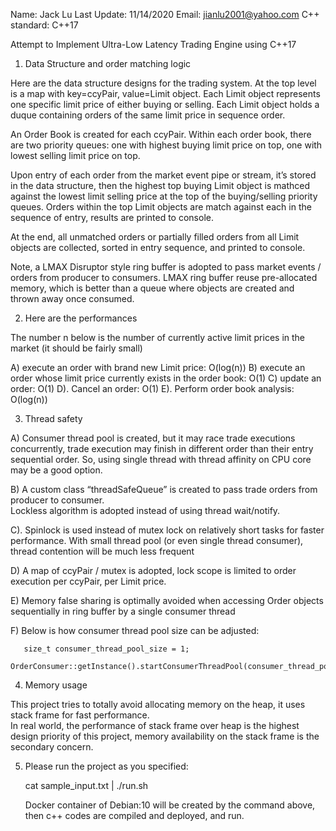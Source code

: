 Name:  Jack Lu
Last Update: 11/14/2020
Email:  jianlu2001@yahoo.com
C++ standard: C++17

Attempt to Implement Ultra-Low Latency Trading Engine using C++17

1.  Data Structure and order matching logic

Here are the data structure designs for the trading system. At the top level is a map with key=ccyPair, value=Limit object. 
Each Limit object represents one specific limit price of either buying or selling.
Each Limit object holds a duque containing orders of the same limit price in sequence order.

An Order Book is created for each ccyPair. Within each order book, there are two priority queues: 
one with highest buying limit price on top, one with lowest selling limit price on top.  

Upon entry of each order from the market event pipe or stream, it’s stored in the data structure, then the highest top 
buying Limit object is mathced against the lowest limit selling price at the top of the buying/selling priority queues.
Orders within the top Limit objects are match against each in the sequence of entry, results are printed to console.

At the end, all unmatched orders or partially filled orders from all Limit objects are collected, 
sorted in entry sequence, and printed to console.

Note, a LMAX Disruptor style ring buffer is adopted to pass market events / orders from producer to consumers. 
LMAX ring buffer reuse pre-allocated memory, which is better than a queue where objects are created and thrown away once consumed.
 
2.  Here are the performances 

The number n below is the number of currently active limit prices in the market (it should be fairly small)

A)  execute an order with brand new Limit price:  O(log(n)) 
B)  execute an order whose limit price currently exists in the order book:  O(1)
C)  update an order:  O(1)
D). Cancel an order:  O(1)
E). Perform order book analysis:   O(log(n))

3. Thread safety

A)  Consumer thread pool is created, but it may race trade executions concurrently, trade execution may finish in 
    different order than their entry sequential order.  So, using single thread with thread affinity on CPU core may be a good option.

B)  A custom class “threadSafeQueue” is created to pass trade orders from producer to consumer.  
    Lockless algorithm is adopted instead of using thread wait/notify.

C). Spinlock is used instead of mutex lock on relatively short tasks for faster performance. With small thread pool 
    (or even single thread consumer), thread contention will be much less frequent

D)  A map of ccyPair / mutex is adopted, lock scope is limited to order execution per ccyPair, per Limit price.

E)  Memory false sharing is optimally avoided when accessing Order objects sequentially in ring buffer by a single consumer thread

F)  Below is how consumer thread pool size can be adjusted:

       size_t consumer_thread_pool_size = 1;
       OrderConsumer::getInstance().startConsumerThreadPool(consumer_thread_pool_size);

4.  Memory usage

This project tries to totally avoid allocating memory on the heap, it uses stack frame for fast performance.  
In real world, the performance of stack frame over heap is the highest design priority
of this project, memory availability on the stack frame is the secondary concern.

5.  Please run the project as you specified:

     cat sample_input.txt | ./run.sh

     Docker container of Debian:10 will be created by the command above, then c++ codes are compiled and deployed, and run.


